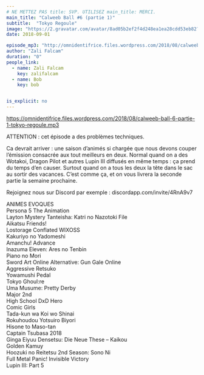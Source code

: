 ```yaml
---
# NE METTEZ PAS title: SVP. UTILISEZ main_title: MERCI.
main_title: "Calweeb Ball #6 (partie 1)"
subtitle:  "Tokyo Regoule"
image: "https://2.gravatar.com/avatar/8ad05b2ef2f4d248ea1ea28cdd53eb82?s=96&d=identicon&r=G"
date: 2018-09-01

episode_mp3: "http://omnidentifrice.files.wordpress.com/2018/08/calweeb-ball-6-partie-1-tokyo-regoule.mp3"
author: "Zali Falcam"
duration: "0"
people_link: 
  - name: Zali Falcam
    key: zalifalcam
  - name: Bob
    key: bob


is_explicit: no
---
```


<PodcastHeader/>

<!-- ECRIRE LA DESCRIPTION DE L'EPISODE SOUS CETTE LIGNE -->
<p><a href="https://omnidentifrice.files.wordpress.com/2018/08/calweeb-ball-6-partie-1-tokyo-regoule.mp3">https://omnidentifrice.files.wordpress.com/2018/08/calweeb-ball-6-partie-1-tokyo-regoule.mp3</a></p>
<p>ATTENTION : cet épisode a des problèmes techniques.</p>
<p>Ca devrait arriver : une saison d’animés si chargée que nous devons couper l’émission consacrée aux tout meilleurs en deux. Normal quand on a des Wotakoi, Dragon Pilot et autres Lupin III diffusés en même temps : ça prend du temps d’en causer. Surtout quand on a tous les deux la tête dans le sac au sortir des vacances. C’est comme ça, et on vous livrera la seconde partie la semaine prochaine.</p>
<p>Rejoignez nous sur Discord par exemple : discordapp.com/invite/4RnA9v7</p>
<p>ANIMES EVOQUES<br>
Persona 5 The Animation<br>
Layton Mystery Tanteisha: Katri no Nazotoki File<br>
Aikatsu Friends!<br>
Lostorage Conflated WIXOSS<br>
Kakuriyo no Yadomeshi<br>
Amanchu! Advance<br>
Inazuma Eleven: Ares no Tenbin<br>
Piano no Mori<br>
Sword Art Online Alternative: Gun Gale Online<br>
Aggressive Retsuko<br>
Yowamushi Pedal<br>
Tokyo Ghoul:re<br>
Uma Musume: Pretty Derby<br>
Major 2nd<br>
High School DxD Hero<br>
Comic Girls<br>
Tada-kun wa Koi wo Shinai<br>
Rokuhoudou Yotsuiro Biyori<br>
Hisone to Maso-tan<br>
Captain Tsubasa 2018<br>
Ginga Eiyuu Densetsu: Die Neue These – Kaikou<br>
Golden Kamuy<br>
Hoozuki no Reitetsu 2nd Season: Sono Ni<br>
Full Metal Panic! Invisible Victory<br>
Lupin III: Part 5</p>


